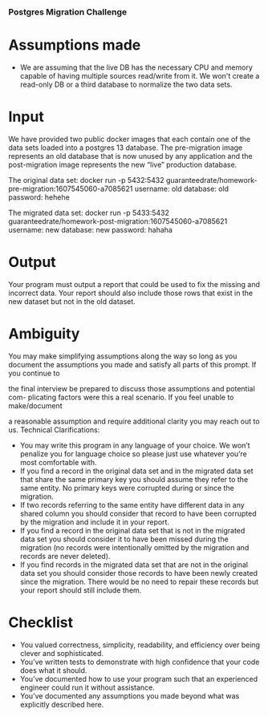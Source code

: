 ### Postgres Migration Challenge

# Assumptions made
- We are assuming that the live DB has the necessary CPU and memory capable of having multiple sources read/write from it. We won't create a read-only DB or a third database to normalize the two data sets.

# Input

We have provided two public docker images that each contain one of the data
sets loaded into a postgres 13 database. The pre-migration image represents
an old database that is now unused by any application and the post-migration
image represents the new “live” production database.

The original data set:
docker run -p 5432:5432 guaranteedrate/homework-pre-migration:1607545060-a7085621
username: old
database: old
password: hehehe

The migrated data set:
docker run -p 5433:5432 guaranteedrate/homework-post-migration:1607545060-a7085621
username: new
database: new
password: hahaha

# Output
Your program must output a report that could be used to fix the missing and
incorrect data. Your report should also include those rows that exist in the new
dataset but not in the old dataset.

# Ambiguity
You may make simplifying assumptions along the way so long as you document
the assumptions you made and satisfy all parts of this prompt. If you continue to

the final interview be prepared to discuss those assumptions and potential com-
plicating factors were this a real scenario. If you feel unable to make/document

a reasonable assumption and require additional clarity you may reach out to us.
Technical Clarifications:

- You may write this program in any language of your choice. We won’t
penalize you for language choice so please just use whatever you’re most
comfortable with.
- If you find a record in the original data set and in the migrated data set
that share the same primary key you should assume they refer to the same
entity. No primary keys were corrupted during or since the migration.
- If two records referring to the same entity have different data in any shared
column you should consider that record to have been corrupted by the
migration and include it in your report.
- If you find a record in the original data set that is not in the migrated
data set you should consider it to have been missed during the migration
(no records were intentionally omitted by the migration and records are
never deleted).
- If you find records in the migrated data set that are not in the original
data set you should consider those records to have been newly created
since the migration. There would be no need to repair these records but
your report should still include them.

# Checklist 
- You valued correctness, simplicity, readability, and efficiency over being clever
and sophisticated.
- You’ve written tests to demonstrate with high confidence that your code
does what it should.
- You’ve documented how to use your program such that an experienced
engineer could run it without assistance.
- You’ve documented any assumptions you made beyond what was explicitly
described here.